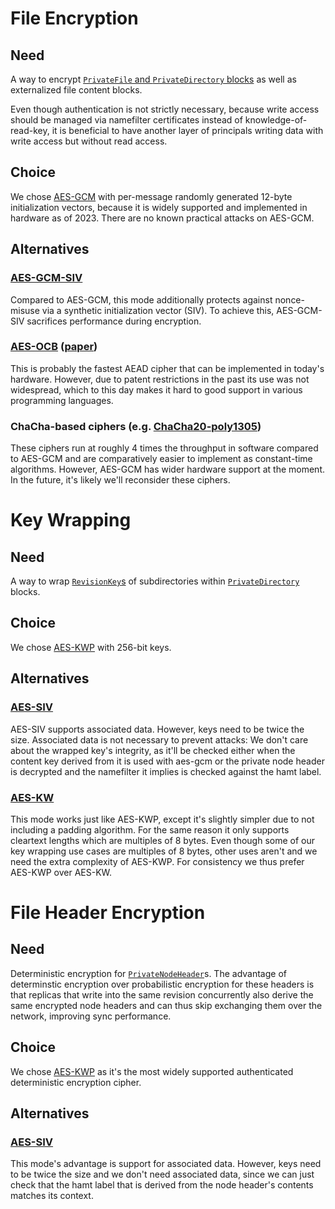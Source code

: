# File Encryption

## Need

A way to encrypt [`PrivateFile` and `PrivateDirectory` blocks](/spec/private-wnfs.md#31-cleartext-data) as well as externalized file content blocks.

Even though authentication is not strictly necessary, because write access should be managed via namefilter certificates instead of knowledge-of-read-key, it is beneficial to have another layer of principals writing data with write access but without read access.

## Choice

We chose [AES-GCM] with per-message randomly generated 12-byte initialization vectors, because it is widely supported and implemented in hardware as of 2023.
There are no known practical attacks on AES-GCM.

## Alternatives

### [AES-GCM-SIV]

Compared to AES-GCM, this mode additionally protects against nonce-misuse via a synthetic initialization vector (SIV). To achieve this, AES-GCM-SIV sacrifices performance during encryption.

### [AES-OCB] ([paper](https://link.springer.com/article/10.1007/s00145-021-09399-8))

This is probably the fastest AEAD cipher that can be implemented in today's hardware. However, due to patent restrictions in the past its use was not widespread, which to this day makes it hard to good support in various programming languages.

### ChaCha-based ciphers (e.g. [ChaCha20-poly1305])

These ciphers run at roughly 4 times the throughput in software compared to AES-GCM and are comparatively easier to implement as constant-time algorithms.
However, AES-GCM has wider hardware support at the moment.
In the future, it's likely we'll reconsider these ciphers.


# Key Wrapping

## Need

A way to wrap [`RevisionKey`s](/spec/private-wnfs.md#3161-revision-key) of subdirectories within [`PrivateDirectory`](/spec/private-wnfs.md#31-cleartext-data) blocks.

## Choice

We chose [AES-KWP] with 256-bit keys.

## Alternatives

### [AES-SIV]

AES-SIV supports associated data. However, keys need to be twice the size. Associated data is not necessary to prevent attacks: We don't care about the wrapped key's integrity, as it'll be checked either when the content key derived from it is used with aes-gcm or the private node header is decrypted and the namefilter it implies is checked against the hamt label.

### [AES-KW]

This mode works just like AES-KWP, except it's slightly simpler due to not including a padding algorithm. For the same reason it only supports cleartext lengths which are multiples of 8 bytes. Even though some of our key wrapping use cases are multiples of 8 bytes, other uses aren't and we need the extra complexity of AES-KWP. For consistency we thus prefer AES-KWP over AES-KW.


# File Header Encryption

## Need

Deterministic encryption for [`PrivateNodeHeader`](/spec/private-wnfs.md#31-cleartext-data)s. The advantage of determinstic encryption over probabilistic encryption for these headers is that replicas that write into the same revision concurrently also derive the same encrypted node headers and can thus skip exchanging them over the network, improving sync performance.

## Choice

We chose [AES-KWP] as it's the most widely supported authenticated deterministic encryption cipher.

## Alternatives

### [AES-SIV]

This mode's advantage is support for associated data. However, keys need to be twice the size and we don't need associated data, since we can just check that the hamt label that is derived from the node header's contents matches its context.


[AES-SIV]: https://www.rfc-editor.org/rfc/rfc5297
[AES-KW]: https://www.rfc-editor.org/rfc/rfc3394
[AES-KWP]: https://www.rfc-editor.org/rfc/rfc5649
[AES-GCM-SIV]: https://www.rfc-editor.org/rfc/rfc8452.html
[AES-GCM]: https://csrc.nist.gov/publications/detail/sp/800-38d/final
[AES-OCB]: https://web.cs.ucdavis.edu/~rogaway/ocb/ocb-faq.htm
[ChaCha20-poly1305]: https://www.rfc-editor.org/rfc/rfc7539